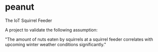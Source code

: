# peanut
The IoT Squirrel Feeder

A project to validate the following assumption:

"The amount of nuts eaten by squirrels at a squirrel feeder correlates with upcoming winter weather conditions significantly."



